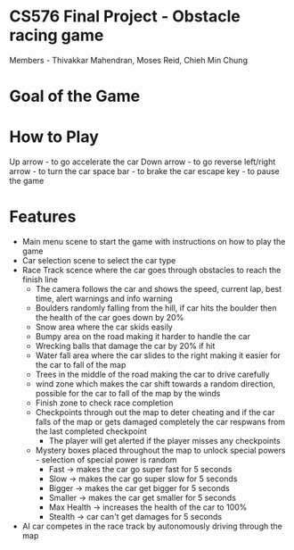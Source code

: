 # CS576 Final Project - Obstacle racing game
Members - Thivakkar Mahendran, Moses Reid, Chieh Min Chung

# Goal of the Game

# How to Play
Up arrow - to go accelerate the car
Down arrow - to go reverse 
left/right arrow - to turn the car
space bar - to brake the car
escape key - to pause the game

# Features
- Main menu scene to start the game with instructions on how to play the game
- Car selection scene to select the car type
- Race Track scence where the car goes through obstacles to reach the finish line
    - The camera follows the car and shows the speed, current lap, best time, alert warnings and info warning
    - Boulders randomly falling from the hill, if car hits the boulder then the health of the car goes down by 20%
    - Snow area where the car skids easily
    - Bumpy area on the road making it harder to handle the car
    - Wrecking balls that damage the car by 20% if hit
    - Water fall area where the car slides to the right making it easier for the car to fall of the map
    - Trees in the middle of the road making the car to drive carefully
    - wind zone which makes the car shift towards a random direction, possible for the car to fall of the map by the winds
    - Finish zone to check race completion
    - Checkpoints through out the map to deter cheating and if the car falls of the map or gets damaged completely the car respwans from the last completed checkpoint
        - The player will get alerted if the player misses any checkpoints
    - Mystery boxes placed throughout the map to unlock special powers - selection of special power is random
        - Fast -> makes the car go super fast for 5 seconds
        - Slow -> makes the car go super slow for 5 seconds
        - Bigger -> makes the car get bigger for 5 seconds
        - Smaller -> makes the car get smaller for 5 seconds 
        - Max Health -> increases the health of the car to 100%
        - Stealth -> car can't get damages for 5 seconds
- AI car competes in the race track by autonomously driving through the map  
 
